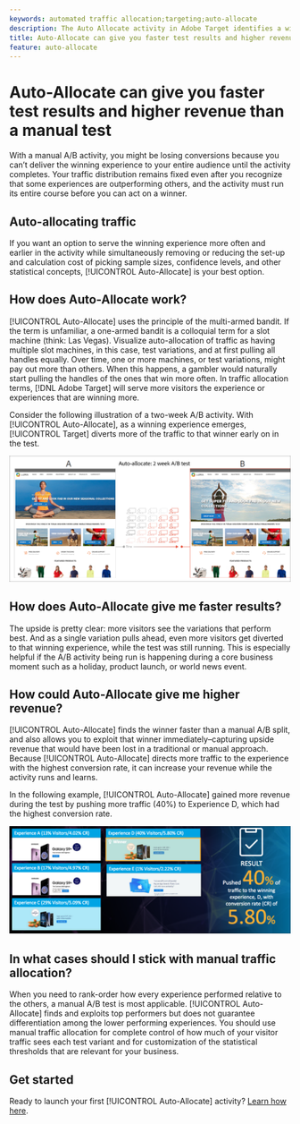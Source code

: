 ```yaml
---
keywords: automated traffic allocation;targeting;auto-allocate
description: The Auto Allocate activity in Adobe Target identifies a winner among two or more experiences and automatically reallocates more traffic to the winner to increase conversions while the test continues to run and learn.
title: Auto-Allocate can give you faster test results and higher revenue than a manual test
feature: auto-allocate
---
```


# Auto-Allocate can give you faster test results and higher revenue than a manual test

With a manual A/B activity, you might be losing conversions because you can’t deliver the winning experience to your entire audience until the activity completes. Your traffic distribution remains fixed even after you recognize that some experiences are outperforming others, and the activity must run its entire course before you can act on a winner.

## Auto-allocating traffic

If you want an option to serve the winning experience more often and earlier in the activity while simultaneously removing or reducing the set-up and calculation cost of picking sample sizes, confidence levels, and other statistical concepts, [!UICONTROL Auto-Allocate] is your best option.

## How does Auto-Allocate work?

[!UICONTROL Auto-Allocate] uses the principle of the multi-armed bandit. If the term is unfamiliar, a one-armed bandit is a colloquial term for a slot machine (think: Las Vegas). Visualize auto-allocation of traffic as having multiple slot machines, in this case, test variations, and at first pulling all handles equally. Over time, one or more machines, or test variations, might pay out more than others. When this happens, a gambler would naturally start pulling the handles of the ones that win more often. In traffic allocation terms, [!DNL Adobe Target] will serve more visitors the experience or experiences that are winning more.

Consider the following illustration of a two-week A/B activity. With [!UICONTROL Auto-Allocate], as a winning experience emerges, [!UICONTROL Target] diverts more of the traffic to that winner early on in the test.

![Auto-Allocate illustration](/help/c-activities/automated-traffic-allocation/assets/Auto-Allocate-test.png)

## How does Auto-Allocate give me faster results?

The upside is pretty clear: more visitors see the variations that perform best. And as a single variation pulls ahead, even more visitors get diverted to that winning experience, while the test was still running. This is especially helpful if the A/B activity being run is happening during a core business moment such as a holiday, product launch, or world news event.

## How could Auto-Allocate give me higher revenue?

[!UICONTROL Auto-Allocate] finds the winner faster than a manual A/B split, and also allows you to exploit that winner immediately–capturing upside revenue that would have been lost in a traditional or manual approach. Because [!UICONTROL Auto-Allocate] directs more traffic to the experience with the highest conversion rate, it can increase your revenue while the activity runs and learns.

In the following example, [!UICONTROL Auto-Allocate] gained more revenue during the test by pushing more traffic (40%) to Experience D, which had the highest conversion rate.

![Auto-allocate provides higher revenue illustration](/help/c-activities/automated-traffic-allocation/assets/five-experiences.png)

## In what cases should I stick with manual traffic allocation?

When you need to rank-order how every experience performed relative to the others, a manual A/B test is most applicable. [!UICONTROL Auto-Allocate] finds and exploits top performers but does not guarantee differentiation among the lower performing experiences. You should use manual traffic allocation for complete control of how much of your visitor traffic sees each test variant and for customization of the statistical thresholds that are relevant for your business.

## Get started

Ready to launch your first [!UICONTROL Auto-Allocate] activity? [Learn how here](/help/c-activities/automated-traffic-allocation/automated-traffic-allocation.md).

